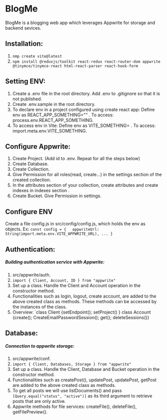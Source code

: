 # BlogMe

BlogMe is a blogging web app which leverages Appwrite for storage and backend sevices.

## Installation:
1. `nmp create vite@latest`
3. `npm install @reduxjs/toolkit react-redux react-router-dom appwrite @tinymce/tinymce-react html-react-parser react-hook-form`
## Setting ENV:
1.  Create a .env file in the root directory. Add .env to .gitignore so that it is not published.
2.  Create .env.sample in the root directory. 
3.  To declare env in a project configured using create react app: Define env as REACT_APP_SOMETHING="" . To access:    process.env.REACT_APP_SOMETHING.
4.  To access env in Vite: Define env as VITE_SOMETHING= . To access:    import.meta.env.VITE_SOMETHING.
## Configure Appwrite:
1. Create Project. (Add id to .env. Repeat for all the steps below)
2. Create Database.
3. Create Collection.
4. Give Permission for all roles(read, create...) in the settings section of the created collection.
5. In the attributes section of your collection, create attributes and create indexes in indexes section .
6. Create Bucket. Give Permission in settings.

## Configure ENV
Create a file config.js in src/config/config.js, which holds the env as objects. 
Ex: `const config = {`
    `appwriteUrl: String(import.meta.env.VITE_APPWRITE_URL), ... }`

## Authentication:
##### Building authentication service with Appwrite:
1. src/appwrite/auth.
2. `import { Client, Account, ID } from "appwrite"`
3. Set up a class. Handle the Client and Account operation in the constructor method.
4. Functionalities such as login, logout, create account, are added to the above created class as methods. These methods can be accessed by the instances of the class.
5. Overview: `class Client {setEndpoint(); setProject() } class Account {create(); CreateEmailPasswordSession(); get(); deleteSessions()}
## Database:
#####  Connection to appwrite storage:
1. src/appwrite/conf.
2. `import { Client, Databases, Storage } from "appwrite"`
3. Set up a class. Handle the Client, Database and Bucket operation in the    constructor method.
4. Functionalities such as createPost(), updatePost, updatePost, getPost are added to the above created class as methods.
5. To get all posts we will use listDocuments() and pass `[Query.equal("status", "active")]` as its third argument to retrieve posts that are only active.
6. Appwrite methods for file services: createFile(), deleteFile(), getFilePreview().
